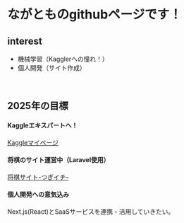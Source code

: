 # ながとものgithubページです！

## interest
- 機械学習（Kagglerへの憧れ！）
- 個人開発（サイト作成）
</br>

## 2025年の目標  
#### Kaggleエキスパートへ！
[Kaggleマイページ](https://www.kaggle.com/ngsw75)

#### 将棋のサイト運営中（Laravel使用）
[将棋サイト-つぎイチ-](https://www.tugi-ichi.com)  

#### 個人開発への意気込み
Next.js(React)とSaaSサービスを連携・活用していきたい。
